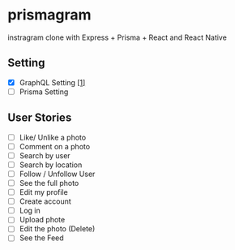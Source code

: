 # prismagram

instragram clone with Express + Prisma + React and React Native

## Setting

- [x] GraphQL Setting [[1]](https://github.com/ssearobber/prismagram/commit/e674a4bcbbae4cb508f39008e7439c094cc16c61)
- [ ] Prisma Setting

## User Stories

- [ ] Like/ Unlike a photo
- [ ] Comment on a photo
- [ ] Search by user
- [ ] Search by location
- [ ] Follow / Unfollow User
- [ ] See the full photo
- [ ] Edit my profile
- [ ] Create account
- [ ] Log in
- [ ] Upload phote
- [ ] Edit the photo (Delete)
- [ ] See the Feed
